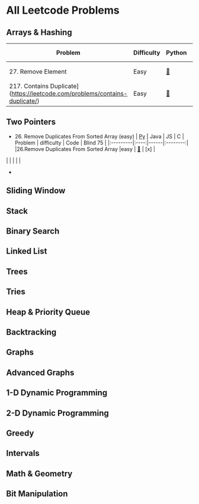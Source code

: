 # All Leetcode Problems

## Arrays & Hashing
| Problem | Difficulty | Python | JavaScript | Java | C/C++ | Blind 75 |
|---------|------------|--------|------------|------|-------|----------|
|27. Remove Element| Easy | [🐍](https://github.com/flenhu/leetcode/blob/main/Python/easy/27_removeElement.ipynb) | [JS](https://github.com/flenhu/leetcode) | [☕️]((https://github.com/flenhu/leetcode) | [C](https://github.com/flenhu/leetcode) | ✓ |
| 217. Contains Duplicate](https://leetcode.com/problems/contains-duplicate/) | Easy | [🐍](https://github.com/flenhu/leetcode/blob/main/Python/easy/217_containsDuplicate.ipynb) | 


## Two Pointers

- 26\. Remove Duplicates From Sorted Array (easy) 
| [Py](https://github.com/flenhu/leetcode/blob/main/Python/easy/26_removeDuplicatesFromSortedArray.ipynb)
| Java
| JS 
| C
| Problem | difficulty | Code | Blind 75 |
|:---------|:----:|------|:--------:|
|26.Remove Duplicates From Sorted Array |easy | [🐍](https://github.com/flenhu/leetcode/blob/main/Python/easy/26_removeDuplicatesFromSortedArray.ipynb)    | [x]  |

|         |            |      |          |


-  

## Sliding Window

## Stack

## Binary Search

## Linked List

## Trees

## Tries

## Heap & Priority Queue

## Backtracking 

## Graphs

## Advanced Graphs

## 1-D Dynamic Programming

## 2-D Dynamic Programming 

## Greedy

## Intervals

## Math & Geometry

## Bit Manipulation

